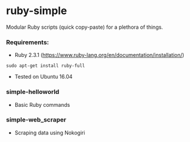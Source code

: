 # ruby-simple
Modular Ruby scripts (quick copy-paste) for a plethora of things.

### Requirements:
- Ruby 2.3.1 (https://www.ruby-lang.org/en/documentation/installation/)
```
sudo apt-get install ruby-full
```
- Tested on Ubuntu 16.04

### simple-helloworld
- Basic Ruby commands

### simple-web_scraper
- Scraping data using Nokogiri
